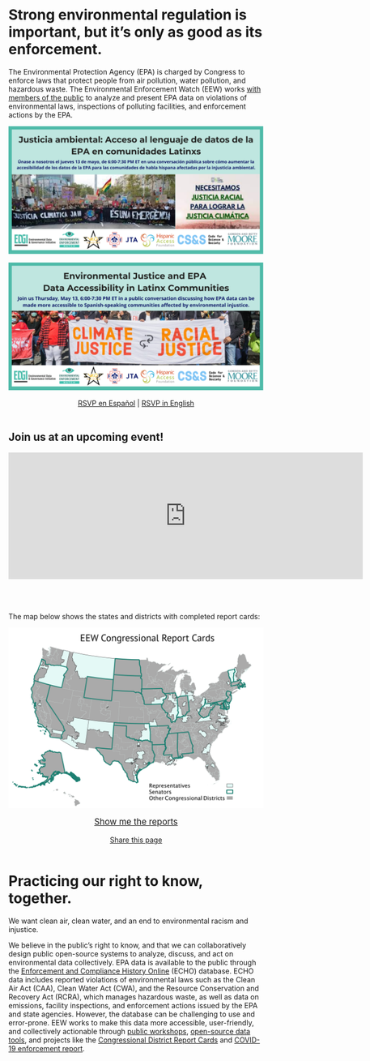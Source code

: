 <!--This is the main content file to edit for this page. It is embedded in src/pages/index.js, which adds additional content-->

# Strong environmental regulation is important, but it’s only as good as its enforcement.

The Environmental Protection Agency (EPA) is charged by Congress to enforce laws that protect people from air pollution, water pollution, and hazardous waste. The Environmental Enforcement Watch (EEW) works [with members of the public](/events) to analyze and present EPA data on violations of environmental laws, inspections of polluting facilities, and enforcement actions by the EPA.

<a href="https://www.eventbrite.com/e/justicia-ambiental-accesibilidad-de-datos-del-epa-para-comunidades-latinx-tickets-152799055087?aff=ebdsoporgprofile">![Justicia ambiental: Acceso al lenguaje de datos de la EPA en comunidades Latinxs. Únase a nosotros el jueves 13 de mayo, de 6:00-7:30 PM ET en una conversación pública sobre cómo aumentar la accesibilidad de los datos de la EPA para las comunidades de habla hispana afectadas por la injusticia ambiental.](espanol_poster.png)</a>

<a href="https://www.eventbrite.com/e/environmental-justice-epa-data-language-access-in-latinx-communities-tickets-152380972591?aff=ebdsoporgprofile">![Environmental Justice and EPA Data Accessibility in Latinx Communities. Join us Thursday, May 13, 6:00-7:30 PM ET in a public conversation discussing how EPA data can be made more accessible to Spanish-speaking communities affected by environmental injustice.](english_poster.png)

<center class="bigger"><a href="https://www.eventbrite.com/e/justicia-ambiental-accesibilidad-de-datos-del-epa-para-comunidades-latinx-tickets-152799055087?aff=ebdsoporgprofile">RSVP en Español</a> | <a href="https://www.eventbrite.com/e/environmental-justice-epa-data-language-access-in-latinx-communities-tickets-152380972591?aff=ebdsoporgprofile">RSVP in English</a></center>

<br/>

## Join us at an upcoming event!

<iframe src="https://calendar.google.com/calendar/embed?height=600&amp;wkst=1&amp;bgcolor=%23defaf6&amp;ctz=America%2FNew_York&amp;src=c280bXJsNjk5YWVhNTE5bnQxNzhwNTBwMzhAZ3JvdXAuY2FsZW5kYXIuZ29vZ2xlLmNvbQ&amp;color=%23defaf6&amp;mode=AGENDA&amp;showTabs=0&amp;showPrint=0&amp;showDate=0&amp;showNav=0&amp;showCalendars=0&amp;showTz=1&amp;showTitle=0" style="border-width:0" width="700" height="250" frameborder="0" scrolling="no"></iframe>

<br /><br />

The map below shows the states and districts with completed report cards:

<a href="/reports">![Map of representatives on EPA oversight committees, covered by EEW Congressional Report Cards project](eew-map.png)</a>

<center><a href="/reports"><big>Show me the reports</big></a></center>

<br />

<!--handy encoder if you want to change the tweet text: https://meyerweb.com/eric/tools/dencoder/ -->
<center><a href="https://twitter.com/intent/tweet?text=EPA%20is%20overseen%20by%20two%20congressional%20committees.%20%40EnviroDGI%20took%20a%20look%20at%20environmental%20enforcement%20in%20committee%20members%27%20home%20districts%3A%20environmentalenforcementwatch.org%20%23EEWatch" target=_blank rel=noopener >Share this page</a></center>

<br />


# Practicing our right to know, together.

We want clean air, clean water, and an end to environmental racism and injustice. 

We believe in the public’s right to know, and that we can collaboratively design public open-source systems to analyze, discuss, and act on environmental data collectively. EPA data is available to the public through the <a href="https://echo.epa.gov/" target=_blank rel=noopener >Enforcement and Compliance History Online</a> (ECHO) database. ECHO data includes reported violations of environmental laws such as the Clean Air Act (CAA), Clean Water Act (CWA), and the Resource Conservation and Recovery Act (RCRA), which manages hazardous waste, as well as data on emissions, facility inspections, and enforcement actions issued by the EPA and state agencies. However, the database can be challenging to use and error-prone. EEW works to make this data more accessible, user-friendly, and collectively actionable through <a href="/events">public workshops</a>, <a href="https://github.com/edgi-govdata-archiving" target=_blank rel=noopener >open-source data tools</a>, and projects like the <a href="/reports">Congressional District Report Cards</a> and <a href="https://envirodatagov.org/more-permission-to-pollute-the-decline-of-epa-enforcement-and-industry-compliance-during-covid/" target=_blank rel=noopener >COVID-19 enforcement report</a>.
